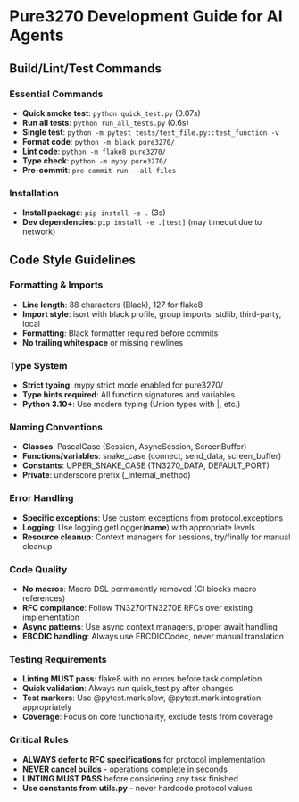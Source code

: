 # Pure3270 Development Guide for AI Agents

## Build/Lint/Test Commands

### Essential Commands
- **Quick smoke test**: `python quick_test.py` (0.07s)
- **Run all tests**: `python run_all_tests.py` (0.6s)
- **Single test**: `python -m pytest tests/test_file.py::test_function -v`
- **Format code**: `python -m black pure3270/`
- **Lint code**: `python -m flake8 pure3270/`
- **Type check**: `python -m mypy pure3270/`
- **Pre-commit**: `pre-commit run --all-files`

### Installation
- **Install package**: `pip install -e .` (3s)
- **Dev dependencies**: `pip install -e .[test]` (may timeout due to network)

## Code Style Guidelines

### Formatting & Imports
- **Line length**: 88 characters (Black), 127 for flake8
- **Import style**: isort with black profile, group imports: stdlib, third-party, local
- **Formatting**: Black formatter required before commits
- **No trailing whitespace** or missing newlines

### Type System
- **Strict typing**: mypy strict mode enabled for pure3270/
- **Type hints required**: All function signatures and variables
- **Python 3.10+**: Use modern typing (Union types with |, etc.)

### Naming Conventions
- **Classes**: PascalCase (Session, AsyncSession, ScreenBuffer)
- **Functions/variables**: snake_case (connect, send_data, screen_buffer)
- **Constants**: UPPER_SNAKE_CASE (TN3270_DATA, DEFAULT_PORT)
- **Private**: underscore prefix (_internal_method)

### Error Handling
- **Specific exceptions**: Use custom exceptions from protocol.exceptions
- **Logging**: Use logging.getLogger(__name__) with appropriate levels
- **Resource cleanup**: Context managers for sessions, try/finally for manual cleanup

### Code Quality
- **No macros**: Macro DSL permanently removed (CI blocks macro references)
- **RFC compliance**: Follow TN3270/TN3270E RFCs over existing implementation
- **Async patterns**: Use async context managers, proper await handling
- **EBCDIC handling**: Always use EBCDICCodec, never manual translation

### Testing Requirements
- **Linting MUST pass**: flake8 with no errors before task completion
- **Quick validation**: Always run quick_test.py after changes
- **Test markers**: Use @pytest.mark.slow, @pytest.mark.integration appropriately
- **Coverage**: Focus on core functionality, exclude tests from coverage

### Critical Rules
- **ALWAYS defer to RFC specifications** for protocol implementation
- **NEVER cancel builds** - operations complete in seconds
- **LINTING MUST PASS** before considering any task finished
- **Use constants from utils.py** - never hardcode protocol values
